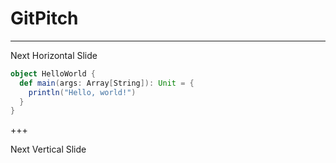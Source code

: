 # GitPitch

---
Next Horizontal Slide
```scala
object HelloWorld {
  def main(args: Array[String]): Unit = {
    println("Hello, world!")
  }
}
```
+++

Next Vertical Slide

